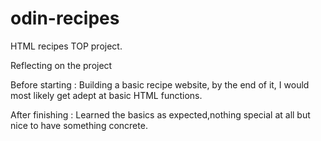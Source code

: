 # odin-recipes
HTML recipes TOP project.

Reflecting on the project 

Before starting  : 
Building a basic recipe website, by the end of it, I would most likely get adept at basic HTML functions. 

After finishing  :
Learned the basics as expected,nothing special at all but 
nice to have something concrete.
